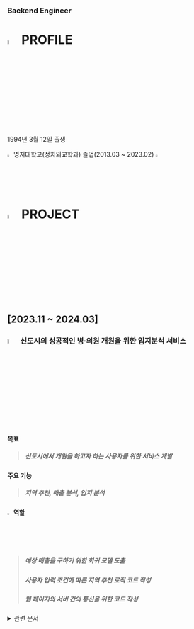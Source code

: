 ### Backend Engineer

# <img src="https://github.com/Tarikul-Islam-Anik/Animated-Fluent-Emojis/blob/master/Emojis/People/Technologist.png" alt="profile" width="5%"> PROFILE
 
 1994년 3월 12일 출생
 
 <img src="https://github.com/Tarikul-Islam-Anik/Animated-Fluent-Emojis/blob/master/Emojis/Travel%20and%20places/School.png" alt="Eyes" width="2%" /> 명지대학교(정치외교학과) 졸업(2013.03 ~ 2023.02)
 <img src="https://github.com/Tarikul-Islam-Anik/Animated-Fluent-Emojis/blob/master/Emojis/Travel%20and%20places/School.png" alt="Eyes" width="2%" /> 
 
 
# <img src="https://github.com/Tarikul-Islam-Anik/Animated-Fluent-Emojis/blob/master/Emojis/Objects/Spiral%20Notepad.png" alt="profile" width="5%"> PROJECT

## [2023.11 ~ 2024.03]

### <img src="https://github.com/Tarikul-Islam-Anik/Animated-Fluent-Emojis/blob/master/Emojis/Travel%20and%20places/Hospital.png" alt="profile" width="5%"> 신도시의 성공적인 병·의원 개원을 위한 입지분석 서비스

#### 목표 
>##### 신도시에서 개원을 하고자 하는 사용자를 위한 서비스 개발

#### 주요 기능
>##### 지역 추천, 매출 분석, 입지 분석

#### <img src="https://github.com/Tarikul-Islam-Anik/Animated-Fluent-Emojis/blob/master/Emojis/Hand%20gestures/Backhand%20Index%20Pointing%20Right%20Light%20Skin%20Tone.png" alt="Eyes" width="2%" />  역할
>##### 예상 매출을 구하기 위한 회귀 모델 도출
>
>##### 사용자 입력 조건에 따른 지역 추천 로직 코드 작성
>
>##### 웹 페이지와 서버 간의 통신을 위한 코드 작성
<details>
  <summary>관련 문서</summary>
 <details>
  <summary>
   프로젝트 기획서
  </summary>
  <img src="https://github.com/Dongyoung-Kwak/Dongyoung-Kwak.github/assets/147033486/7a57c2da-2767-4d44-bd86-013aa7678ff2">
  <img src="https://github.com/Dongyoung-Kwak/Dongyoung-Kwak.github/assets/147033486/0efc5123-1d09-405a-9243-9a55ad1c25a2">
  <img src="https://github.com/Dongyoung-Kwak/Dongyoung-Kwak.github/assets/147033486/840aadc6-0204-4da3-8330-3d8f71f34c2c">
  <img src="https://github.com/Dongyoung-Kwak/Dongyoung-Kwak.github/assets/147033486/c8002900-4a08-40b7-bd94-54a83ac374e6">
  <img src="https://github.com/Dongyoung-Kwak/Dongyoung-Kwak.github/assets/147033486/d4dde4f5-67dd-4c2d-92cc-26dfbe9607d4">
 </details>
  
 <details>
  <summary>개발 스케줄표</summary>
  <img src="https://github.com/Dongyoung-Kwak/Dongyoung-Kwak.github/assets/147033486/26b24381-2925-46b7-9994-3d8f67ca3ee8">
  <img src="https://github.com/Dongyoung-Kwak/Dongyoung-Kwak.github/assets/147033486/63e07a21-0658-4f34-b161-2a36331a8de7">
 </details>
  <details>
    <summary>화면 설계서</summary>
    <img src="https://github.com/Dongyoung-Kwak/Dongyoung-Kwak.github/assets/147033486/366b7f3c-843c-48ac-9533-5aa0105c62bf">
    <img src="https://github.com/Dongyoung-Kwak/Dongyoung-Kwak.github/assets/147033486/f497932f-84f6-4cb9-9c74-83c81719c56e">
    <img src="https://github.com/Dongyoung-Kwak/Dongyoung-Kwak.github/assets/147033486/0ee5c2d6-45d0-428b-ab97-ebe5af8be500">
  </details>
 <details>
<summary>요구사항 정의서</summary>
  <img src="https://github.com/Dongyoung-Kwak/Dongyoung-Kwak.github/assets/147033486/e2a9950f-fffd-4017-8d2f-9b17aac03c67">
  <img src="https://github.com/Dongyoung-Kwak/Dongyoung-Kwak.github/assets/147033486/81505a5b-ee14-4410-aa53-cc6b76164b9f">
 </details> 
</details>    
